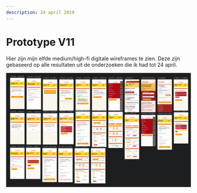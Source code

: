 ```yaml
---
description: 24 april 2019
---
```


# Prototype V11

Hier zijn mijn elfde medium/high-fi digitale wireframes te zien. Deze zijn gebaseerd op alle resultaten uit de onderzoeken die ik had tot 24 april.

![](../.gitbook/assets/schermafbeelding-2019-05-10-om-20.31.04.png)

